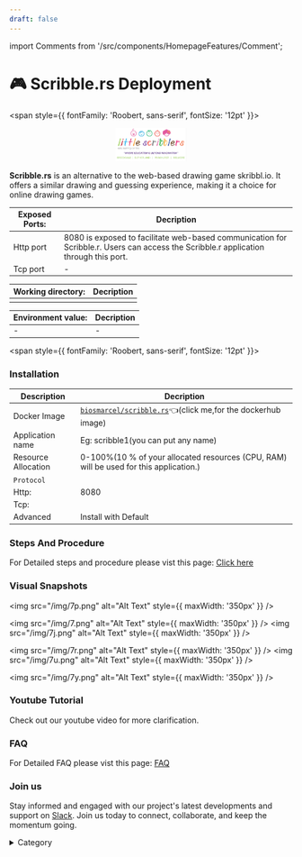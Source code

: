```yaml
---
draft: false
---
```

import Comments from '/src/components/HomepageFeatures/Comment';






# 🎮 Scribble.rs Deployment

<span style={{ fontFamily: 'Roobert, sans-serif', fontSize: '12pt' }}>

<p align="center">
  <img src="/img/gg3.png" alt="Alt Text" width="25%"/>
</p> 

**Scribble.rs** is an alternative to the web-based drawing game skribbl.io. It offers a similar drawing and guessing experience, making it a choice for online drawing games.




|  **Exposed Ports:**    | Decription                                                                                                               | 
| --------------------- | ------                                                                                                                   | 
| Http port          |       8080 is exposed to facilitate web-based communication for Scribble.r. Users can access the Scribble.r application through this port.                              |
| Tcp port      |              -                                                                     | 

|  **Working directory:** | Decription                                                                                                               | 
| --------------------- | ------                                                                                                                   | 
|                                  | |



|   **Environment value:**          | Decription                                                                                                               | 
| --------------------- | ------                                                                                                                   | 
|-       |  -                              |


</span>


<span style={{ fontFamily: 'Roobert, sans-serif', fontSize: '12pt' }}>

### Installation


|  Description          | Decription                                                                                                               | 
| --------------------- | ------                                                                                                                   | 
| Docker Image          |  [`biosmarcel/scribble.rs`](https://hub.docker.com/r/biosmarcel/scribble.rs)👈(click me,for the dockerhub image)                                   |
| Application name      |  Eg: scribble1(you can put any name)                                                                                        | 
| Resource Allocation   |  0-100%(10 % of your allocated resources (CPU, RAM) will be used for this application.)                                  | 
| `Protocol`            |                                                                                                                          | 
|  Http:                | 8080                                                                                                                       |
|  Tcp:                 |                                                                                                                          | 
|    Advanced           |    Install with Default                                                                                                  |

                                                                        


### Steps And Procedure

For Detailed steps and procedure please vist this page: [Click here](https://techscaleinfinite.github.io/introduction/cloud-float/Steps%20and%20procedure)



### Visual Snapshots

<img src="/img/7p.png" alt="Alt Text" style={{ maxWidth: '350px' }} />

<img src="/img/7.png" alt="Alt Text" style={{ maxWidth: '350px' }} /> <img src="/img/7j.png" alt="Alt Text" style={{ maxWidth: '350px' }} />

<img src="/img/7r.png" alt="Alt Text" style={{ maxWidth: '350px' }} /> <img src="/img/7u.png" alt="Alt Text" style={{ maxWidth: '350px' }} />

<img src="/img/7y.png" alt="Alt Text" style={{ maxWidth: '350px' }} />



### Youtube Tutorial&#x20;

Check out our youtube video for more clarification.



### FAQ

For Detailed FAQ please vist this page: [FAQ](https://techscaleinfinite.github.io/FAQ)

### Join us

Stay informed and engaged with our project's latest developments and support on [Slack](https://app.slack.com/client/T04QS32JX6E/C04QKEWE146). Join us today to connect, collaborate, and keep the momentum going.

<details>

<summary>Category</summary>

Kubernetes, cloud computing, DevOps, cloud services, hosting platform, container orchestration, cloud infrastructure, cloud deployment, cloud management, cloud technology, cloud solutions , media, entertainment

</details>

</span>

<Comments />